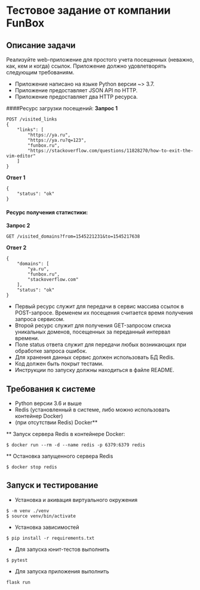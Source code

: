 # Тестовое задание от компании FunBox

## Описание задачи

Реализуйте web-приложение для простого учета посещенных (неважно, как, кем и когда)
ссылок. Приложение должно удовлетворять следующим требованиям.

* Приложение написано на языке Python версии ~> 3.7.
* Приложение предоставляет JSON API по HTTP.
* Приложение предоставляет два HTTP ресурса.

####Ресурс загрузки посещений:
**Запрос 1**

```
POST /visited_links
{
    "links": [
        "https://ya.ru",
        "https://ya.ru?q=123",
        "funbox.ru",
        "https://stackoverflow.com/questions/11828270/how-to-exit-the-vim-editor"
    ]
}
```

**Ответ 1**

```
{
    "status": "ok"
}
```

#### Ресурс получения статистики:

**Запрос 2**

```
GET /visited_domains?from=1545221231&to=1545217638
```

**Ответ 2**

```
{
    "domains": [
        "ya.ru",
        "funbox.ru",
        "stackoverflow.com"
    ],
    "status": "ok"
}
```

* Первый ресурс служит для передачи в сервис массива ссылок в POST-запросе. Временем их посещения считается время получения запроса сервисом.
* Второй ресурс служит для получения GET-запросом списка уникальных доменов,
посещенных за переданный интервал времени.
* Поле status ответа служит для передачи любых возникающих при обработке запроса
ошибок.
* Для хранения данных сервис должен использовать БД Redis.
* Код должен быть покрыт тестами.
* Инструкции по запуску должны находиться в файле README.

## Требования к системе

* Python версии 3.6 и выше
* Redis (установленный в системе, либо можно использовать контейнер Docker)
* (при отсутствии Redis) Docker**

** Запуск сервера Redis в контейнере Docker:

```
$ docker run --rm -d --name redis -p 6379:6379 redis
```
** Остановка запущенного сервера Redis
```
$ docker stop redis 
```

## Запуск и тестирование

* Установка и акивация виртуального окружения
```
$ -m venv ./venv
$ source venv/bin/activate
```

* Установка зависимостей
```
$ pip install -r requirements.txt
```

* Для запуска юнит-тестов выполнить
```
$ pytest
```

* Для запуска приложения выполнить
```
flask run
```
